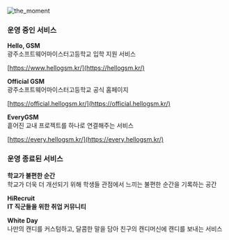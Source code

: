 ![the_moment](https://github.com/info-dsm/.github/assets/106712562/3ee8b525-1411-4c97-b431-0efae6b1a1ca)

### 운영 중인 서비스

**Hello, GSM**  
광주소프트웨어마이스터고등학교 입학 지원 서비스

[https://www.hellogsm.kr/](https://hellogsm.kr/)

**Official GSM**  
광주소프트웨어마이스터고등학교 공식 홈페이지

[https://official.hellogsm.kr/](https://official.hellogsm.kr/)

**EveryGSM**  
흩어진 교내 프로젝트를 하나로 연결해주는 서비스

[https://every.hellogsm.kr/](https://every.hellogsm.kr/)

### 운영 종료된 서비스

**학교가 불편한 순간**  
학교가 더욱 더 개선되기 위해 학생들 관점에서 느끼는 불편한 순간을 기록하는 공간

**HiRecruit**  
**IT 직군들을 위한 취업 커뮤니티**

**White Day**  
나만의 캔디를 커스텀하고, 달콤한 말을 담아 친구의 캔디머신에 캔디를 보내는 서비스
